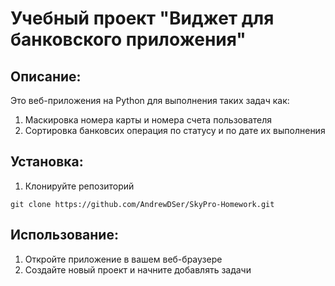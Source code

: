 # Учебный проект "Виджет для банковского приложения"

## Описание:

 Это веб-приложения на Python для выполнения таких задач как:
1. Маскировка номера карты и номера счета пользователя
2. Сортировка банковсих операция по статусу и по дате их выполнения

## Установка:
1. Клонируйте репозиторий
```
git clone https://github.com/AndrewDSer/SkyPro-Homework.git
```

## Использование:
1. Откройте приложение в вашем веб-браузере
2. Создайте новый проект и начните добавлять задачи